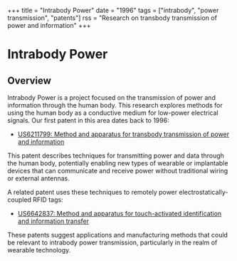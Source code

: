 +++
title = "Intrabody Power"
date = "1996"
tags = ["intrabody", "power transmission", "patents"]
rss = "Research on transbody transmission of power and information"
+++

# Intrabody Power

## Overview

Intrabody Power is a project focused on the transmission of power and information through the human body. This research explores methods for using the human body as a conductive medium for low-power electrical signals. Our first patent in this area dates back to 1996:

- [US6211799: Method and apparatus for transbody transmission of power and information](http://www.google.com/patents/US6211799)

This patent describes techniques for transmitting power and data through the human body, potentially enabling new types of wearable or implantable devices that can communicate and receive power without traditional wiring or external antennas.

A related patent uses these techniques to remotely power electrostatically-coupled RFID tags:

- [US6642837: Method and apparatus for touch-activated identification and information transfer](http://www.google.com/patents/US6642837)


These patents suggest applications and manufacturing methods that could be relevant to intrabody power transmission, particularly in the realm of wearable technology.

